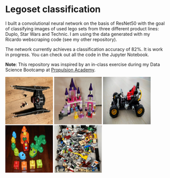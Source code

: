 # Legoset classification

I built a convolutional neural network on the basis of ResNet50 with the goal of classifying images of used lego sets from three different product lines: Duplo, Star Wars and Technic. I am using the data generated with my Ricardo webscraping code (see my other repository). 

The network currently achieves a classification accuracy of 82%. It is work in progress. You can check out all the code in the Jupyter Notebook.

**Note**: This repository was inspired by an in-class exercise during my Data Science Bootcamp at [Propulsion Academy](https://propulsion.academy/).

<img src="7_legosets.jpg" alt="alt text" width="150" height="150">  <img src="392_legosets.jpg" alt="alt text" width="150" height="150">  <img src="889_legosets.jpg" alt="alt text" width="150" height="150">  <img src="711_legosets.jpg" alt="alt text" width="150" height="150">  <img src="280_legosets.jpg" alt="alt text" width="150" height="150">
